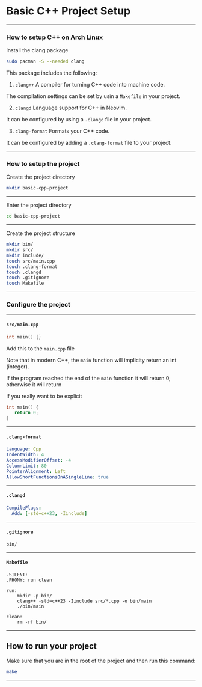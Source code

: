 # Basic C++ Project Setup
_______________________________________________________________________________
### How to setup C++ on Arch Linux

Install the clang package
```sh
sudo pacman -S --needed clang
```

This package includes the following:
1. `clang++` A compiler for turning C++ code into machine code.

The compilation settings can be set by usin a `Makefile` in your project.

2. `clangd` Language support for C++ in Neovim. 

It can be configured by using a `.clangd` file in your project.

3. `clang-format` Formats your C++ code.

It can be configured by adding a `.clang-format` file to your project.
_______________________________________________________________________________
### How to setup the project

Create the project directory
```sh
mkdir basic-cpp-project
```
_______________________________________________________________________________

Enter the project directory
```sh
cd basic-cpp-project
```
_______________________________________________________________________________

Create the project structure
```sh
mkdir bin/
mkdir src/
mkdir include/
touch src/main.cpp
touch .clang-format
touch .clangd
touch .gitignore
touch Makefile
```
_______________________________________________________________________________
### Configure the project
_______________________________________________________________________________
#### `src/main.cpp`

```cpp
int main() {}
```

Add this to the `main.cpp` file

Note that in modern C++, the `main` function will implicity 
return an int (integer).

If the program reached the end of the `main` function it will return 0,
otherwise it will return 

If you really want to be explicit

```cpp
int main() {
   return 0;
}
```
_______________________________________________________________________________
#### `.clang-format`

```yaml
Language: Cpp
IndentWidth: 4
AccessModifierOffset: -4
ColumnLimit: 80
PointerAlignment: Left
AllowShortFunctionsOnASingleLine: true
```
_______________________________________________________________________________
#### `.clangd`

```yaml
CompileFlags:
  Add: [-std=c++23, -Iinclude]
```
_______________________________________________________________________________
#### `.gitignore`

```gitignore
bin/
```
_______________________________________________________________________________
#### `Makefile`

```make
.SILENT:
.PHONY: run clean

run:
	mkdir -p bin/
	clang++ -std=c++23 -Iinclude src/*.cpp -o bin/main
	./bin/main

clean:
	rm -rf bin/
```
_______________________________________________________________________________
## How to run your project

Make sure that you are in the root of the project and then run this command:

```sh
make
```
_______________________________________________________________________________
